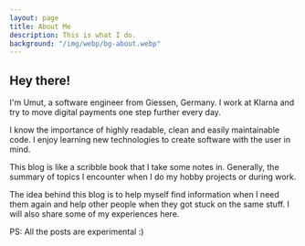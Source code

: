```yaml
---
layout: page
title: About Me
description: This is what I do.
background: "/img/webp/bg-about.webp"
---
```


## Hey there!

I'm Umut, a software engineer from Giessen, Germany. I work at Klarna and try to move digital payments one step further every day.

I know the importance of highly readable, clean and easily maintainable code. I enjoy learning new technologies to create software with the user in mind.

This blog is like a scribble book that I take some notes in. Generally, the summary of topics I encounter when I do my hobby projects or during work.

The idea behind this blog is to help myself find information when I need them again and help other people when they got stuck on the same stuff. I will also share some of my experiences here.

PS: All the posts are experimental :)
